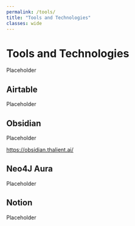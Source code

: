```yaml
---
permalink: /tools/
title: "Tools and Technologies"
classes: wide
---
```

# Tools and Technologies

Placeholder

## Airtable

Placeholder

## Obsidian

Placeholder

https://obsidian.thalient.ai/

## Neo4J Aura

Placeholder

## Notion

Placeholder